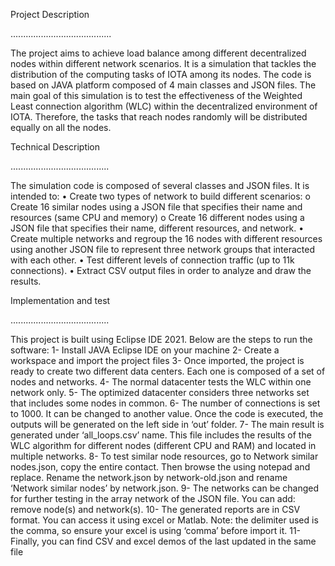 Project Description

........................................

The project aims to achieve load balance among different decentralized nodes within different network scenarios. It is a simulation that tackles the distribution of the computing tasks of IOTA among its nodes. The code is based on JAVA platform composed of 4 main classes and JSON files. The main goal of this simulation is to test the effectiveness of the Weighted Least connection algorithm (WLC) within the decentralized environment of IOTA. Therefore, the tasks that reach nodes randomly will be distributed equally on all the nodes.

Technical Description

.......................................

The simulation code is composed of several classes and JSON files. It is intended to:
• Create two types of network to build different scenarios:
     o Create 16 similar nodes using a JSON file that specifies their name and resources (same CPU and memory)
     o Create 16 different nodes using a JSON file that specifies their name, different resources, and network.
• Create multiple networks and regroup the 16 nodes with different resources using another JSON file to represent three network groups that interacted with each other. 
• Test different levels of connection traffic (up to 11k connections).
• Extract CSV output files in order to analyze and draw the results.

Implementation and test

.......................................

This project is built using Eclipse IDE 2021. Below are the steps to run the software:
1-	Install JAVA Eclipse IDE on your machine
2-	Create a workspace and import the project files
3-	Once imported, the project is ready to create two different data centers. Each one is composed of a set of nodes and networks. 
4-	The normal datacenter tests the WLC within one network only. 
5-	The optimized datacenter considers three networks set that includes some nodes in common.
6-	The number of connections is set to 1000. It can be changed to another value. Once the code is executed, the outputs will be generated on the left side in ‘out’ folder.
7-	The main result is generated  under ‘all_loops.csv’ name. This file includes the results of the WLC algorithm for different nodes (different CPU and RAM) and located in multiple networks.
8-	To test similar node resources, go to Network similar nodes.json, copy the entire contact. Then browse the using notepad and replace. Rename the  network.json by network-old.json and rename ‘Network similar nodes’ by network.json.
9-	The networks can be changed for further testing in the array network of the JSON file. You can add: remove node(s) and network(s).
10-	 The generated reports are in CSV format. You can access it using excel or Matlab. Note: the delimiter used is the comma, so ensure your excel is using ‘comma’ before import it.
11-	Finally, you can find  CSV and excel demos of the last updated in the same file
 





